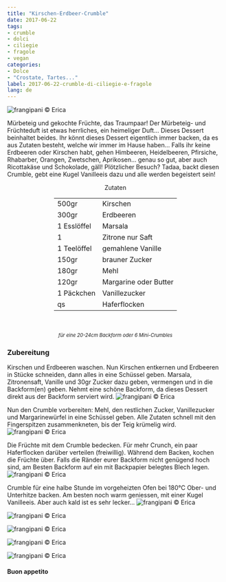 ```yaml
---
title: "Kirschen-Erdbeer-Crumble"
date: 2017-06-22
tags:
- crumble 
- dolci
- ciliegie 
- fragole
- vegan
categories:
- Dolce
- "Crostate, Tartes..." 
label: 2017-06-22-crumble-di-ciliegie-e-fragole
lang: de 
---
```

![](../2017-06-22-crumble-di-ciliegie-e-fragole/header.jpg "frangipani © Erica")

Mürbeteig und gekochte Früchte, das Traumpaar! Der Mürbeteig- und Früchteduft ist etwas herrliches, ein heimeliger Duft... Dieses Dessert beinhaltet beides. Ihr könnt dieses Dessert eigentlich immer backen, da es aus Zutaten besteht, welche wir immer im Hause haben... Falls ihr keine Erdbeeren oder Kirschen habt, gehen Himbeeren, Heidelbeeren, Pfirsiche, Rhabarber, Orangen, Zwetschen, Aprikosen... genau so gut, aber auch Ricottakäse und Schokolade, gäll! Plötzlicher Besuch? Tadaa, backt diesen Crumble, gebt eine Kugel Vanilleeis dazu und alle werden begeistert sein!

<div id="wrapper" style="text-align: center">
  <div id="yourdiv" style="display: inline-block;">
    <div class="ingredients">
      <div class="ingredients-title">Zutaten</div>
      <table>
        <tbody>
          <tr>
            <td>500gr</td>
            <td>Kirschen</td>
          </tr>
          <tr>
            <td>300gr</td>
            <td>Erdbeeren</td>
          </tr>
          <tr>
            <td>1 Esslöffel</td>
            <td>Marsala</td>
          </tr>
          <tr>
            <td>1</td>
            <td>Zitrone nur Saft</td>
          </tr>
          <tr>
            <td>1 Teelöffel</td>
            <td>gemahlene Vanille</td>
          </tr>
          <tr>
            <td>150gr</td>
            <td>brauner Zucker</td>
          </tr>
          <tr>
            <td>180gr</td>
            <td>Mehl</td>
          </tr>
          <tr>
            <td>120gr</td>
            <td>Margarine oder Butter</td>
          </tr>
          <tr>
            <td>1 Päckchen</td>
            <td>Vanillezucker</td>
          </tr>
          <tr>
            <td>qs</td>
            <td>Haferflocken</td>
          </tr>
        </tbody>
      </table>
      <br></br>
      <i class="pull-right" style="font-size: 80%;">für eine 20-24cm Backform oder 6 Mini-Crumbles</i>
    </div>
  </div>
</div>


<h3>
  <font color="grey">
    <i class="fa fa-cogs"></i>
  </font> Zubereitung
</h3>

Kirschen und Erdbeeren waschen. Nun Kirschen entkernen und Erdbeeren in Stücke schneiden, dann alles in eine Schüssel geben. Marsala, Zitronensaft, Vanille und 30gr Zucker dazu geben, vermengen und in die Backform(en) geben. Nehmt eine schöne Backform, da dieses Dessert direkt aus der Backform serviert wird.
![](../2017-06-22-crumble-di-ciliegie-e-fragole/frutta.jpg "frangipani © Erica")

Nun den Crumble vorbereiten: Mehl, den restlichen Zucker, Vanillezucker und Margarinewürfel in eine Schüssel geben. Alle Zutaten schnell mit den Fingerspitzen zusammenkneten, bis der Teig krümelig wird.
![](../2017-06-22-crumble-di-ciliegie-e-fragole/crumble.jpg "frangipani © Erica")

Die Früchte mit dem Crumble bedecken. Für mehr Crunch, ein paar Haferflocken darüber verteilen (freiwillig). Während dem Backen, kochen die Früchte über. Falls die Ränder eurer Backform nicht genügend hoch sind, am Besten Backform auf ein mit Backpapier belegtes Blech legen.
![](../2017-06-22-crumble-di-ciliegie-e-fragole/teglia.jpg "frangipani © Erica")

Crumble für eine halbe Stunde im vorgeheizten Ofen bei 180°C Ober- und Unterhitze backen. Am besten noch warm geniessen, mit einer Kugel Vanilleeis. Aber auch kald ist es sehr lecker...
![](../2017-06-22-crumble-di-ciliegie-e-fragole/risultato1.jpg "frangipani © Erica")

![](../2017-06-22-crumble-di-ciliegie-e-fragole/risultato2.jpg "frangipani © Erica")

![](../2017-06-22-crumble-di-ciliegie-e-fragole/risultato3.jpg "frangipani © Erica")

![](../2017-06-22-crumble-di-ciliegie-e-fragole/risultato4.jpg "frangipani © Erica")

![](../2017-06-22-crumble-di-ciliegie-e-fragole/risultato5.jpg "frangipani © Erica")

<h4>Buon appetito
  <font color="red">
    <i class="fa fa-smile-o"></i>
  </font>
</h4>